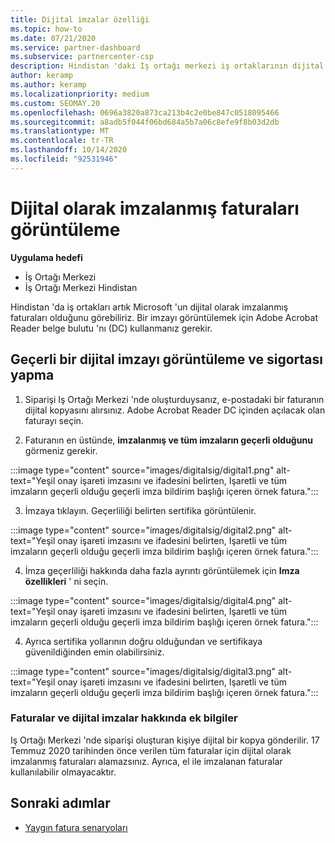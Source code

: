 ```yaml
---
title: Dijital imzalar özelliği
ms.topic: how-to
ms.date: 07/21/2020
ms.service: partner-dashboard
ms.subservice: partnercenter-csp
description: Hindistan 'daki Iş ortağı merkezi iş ortaklarının dijital olarak imzalanmış faturaları görüntüleyebileceğine ve Iş Ortağı Merkezi 'nde oluşturulan siparişler için faturaların dijital kopyalarını nasıl alacağını öğrenin.
author: keramp
ms.author: keramp
ms.localizationpriority: medium
ms.custom: SEOMAY.20
ms.openlocfilehash: 0696a3820a873ca213b4c2e0be847c0518095466
ms.sourcegitcommit: a8adb5f044f06bd684a5b7a06c8efe9f8b03d2db
ms.translationtype: MT
ms.contentlocale: tr-TR
ms.lasthandoff: 10/14/2020
ms.locfileid: "92531946"
---
```

# <a name="view-digitally-signed-invoices"></a>Dijital olarak imzalanmış faturaları görüntüleme

**Uygulama hedefi**

- İş Ortağı Merkezi
- İş Ortağı Merkezi Hindistan


Hindistan 'da iş ortakları artık Microsoft 'un dijital olarak imzalanmış faturaları olduğunu görebiliriz. Bir imzayı görüntülemek için Adobe Acrobat Reader belge bulutu 'nı (DC) kullanmanız gerekir.

## <a name="how-to-view-and-insure-a-valid-digital-signature"></a>Geçerli bir dijital imzayı görüntüleme ve sigortası yapma


1. Siparişi Iş Ortağı Merkezi 'nde oluşturduysanız, e-postadaki bir faturanın dijital kopyasını alırsınız. Adobe Acrobat Reader DC içinden açılacak olan faturayı seçin.


2. Faturanın en üstünde, **imzalanmış ve tüm imzaların geçerli olduğunu** görmeniz gerekir.
 
 :::image type="content" source="images/digitalsig/digital1.png" alt-text="Yeşil onay işareti imzasını ve ifadesini belirten, Işaretli ve tüm imzaların geçerli olduğu geçerli imza bildirim başlığı içeren örnek fatura.":::

3. İmzaya tıklayın. Geçerliliği belirten sertifika görüntülenir.

:::image type="content" source="images/digitalsig/digital2.png" alt-text="Yeşil onay işareti imzasını ve ifadesini belirten, Işaretli ve tüm imzaların geçerli olduğu geçerli imza bildirim başlığı içeren örnek fatura."::: 

4. İmza geçerliliği hakkında daha fazla ayrıntı görüntülemek için **Imza özellikleri** ' ni seçin.

:::image type="content" source="images/digitalsig/digital4.png" alt-text="Yeşil onay işareti imzasını ve ifadesini belirten, Işaretli ve tüm imzaların geçerli olduğu geçerli imza bildirim başlığı içeren örnek fatura."::: 

4. Ayrıca sertifika yollarının doğru olduğundan ve sertifikaya güvenildiğinden emin olabilirsiniz.

 :::image type="content" source="images/digitalsig/digital3.png" alt-text="Yeşil onay işareti imzasını ve ifadesini belirten, Işaretli ve tüm imzaların geçerli olduğu geçerli imza bildirim başlığı içeren örnek fatura.":::

### <a name="additional-information-on-invoices-and-digital-signatures"></a>Faturalar ve dijital imzalar hakkında ek bilgiler

Iş Ortağı Merkezi 'nde siparişi oluşturan kişiye dijital bir kopya gönderilir. 17 Temmuz 2020 tarihinden önce verilen tüm faturalar için dijital olarak imzalanmış faturaları alamazsınız. Ayrıca, el ile imzalanan faturalar kullanılabilir olmayacaktır.

## <a name="next-steps"></a>Sonraki adımlar

- [Yaygın fatura senaryoları](common-billing-scenarios.md)